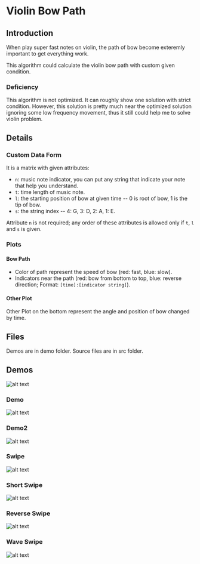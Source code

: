 # Violin Bow Path
## Introduction
When play super fast notes on violin, the path of bow become exteremly important to get everything work.

This algorithm could calculate the violin bow path with custom given condition.
### Deficiency
This algorithm is not optimized. It can roughly show one solution with strict condition. However, this solution is pretty much near the optimized solution ignoring some low frequency movement, thus it still could help me to solve violin problem.
## Details
### Custom Data Form
It is a matrix with given attributes:
* `n`: music note indicator, you can put any string that indicate your note that help you understand.
* `t`: time length of music note.
* `l`: the starting position of bow at given time -- 0 is root of bow, 1 is the tip of bow.
* `s`: the string index -- 4: G, 3: D, 2: A, 1: E.

Attribute `n` is not required; any order of these attributes is allowed only if `t`, `l` and `s` is given.
### Plots
#### Bow Path
* Color of path represent the speed of bow (red: fast, blue: slow).
* Indicators near the path (red: bow from bottom to top, blue: reverse direction; Format: `[time]:[indicator string]`).
#### Other Plot
Other Plot on the bottom represent the angle and position of bow changed by time.
## Files
Demos are in demo folder.
Source files are in src folder.
## Demos
![alt text](https://github.com/RobertBoganKang/Violin_Bow_Path/blob/master/demo/demo%20score.png "Demo Score")
### Demo
![alt text](https://github.com/RobertBoganKang/Violin_Bow_Path/blob/master/demo/demo.png "Demo")
### Demo2
![alt text](https://github.com/RobertBoganKang/Violin_Bow_Path/blob/master/demo/demo2.png "Demo")
### Swipe
![alt text](https://github.com/RobertBoganKang/Violin_Bow_Path/blob/master/demo/swipe.png "Swipe")
### Short Swipe
![alt text](https://github.com/RobertBoganKang/Violin_Bow_Path/blob/master/demo/shortswipe.png "Short Swipe")
### Reverse Swipe
![alt text](https://github.com/RobertBoganKang/Violin_Bow_Path/blob/master/demo/reverseswipe.png "Reverse Swipe")
### Wave Swipe
![alt text](https://github.com/RobertBoganKang/Violin_Bow_Path/blob/master/demo/waveswipe.png "Wave Swipe")
